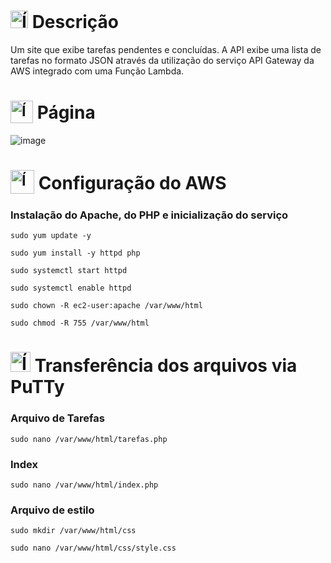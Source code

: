 # <img src="https://github.com/user-attachments/assets/caabfdf0-0f9e-44a3-8200-c6579fe87887" alt="Ícone de descrição" width="28"> Descrição
Um site que exibe tarefas pendentes e concluídas. A API exibe uma lista de tarefas no formato JSON através da utilização do serviço API Gateway da AWS integrado com uma Função Lambda.

# <sub><img src="https://img.icons8.com/?size=100&id=L3V7IDcwKTn2&format=png&color=000000" alt="Ícone de tarefa" width="36"></sub> Página
![image](https://github.com/user-attachments/assets/d3c4e307-4212-41c4-904e-efd219fa9190)

# <sub><img src="https://img.icons8.com/?size=100&id=33039&format=png&color=000000" alt="Ícone da AWS" width="38"></sub> Configuração do AWS
### Instalação do Apache, do PHP e inicialização do serviço
```
sudo yum update -y
```
```
sudo yum install -y httpd php
```
```
sudo systemctl start httpd
```
```
sudo systemctl enable httpd
```
```
sudo chown -R ec2-user:apache /var/www/html
```
```
sudo chmod -R 755 /var/www/html
```

# <img src="https://img.icons8.com/?size=100&id=duiaqXXFFuge&format=png&color=000000" alt="Ícone do PuTTy" width="32"> Transferência dos arquivos via PuTTy
### Arquivo de Tarefas
```
sudo nano /var/www/html/tarefas.php
```
### Index
```
sudo nano /var/www/html/index.php
```
### Arquivo de estilo
```
sudo mkdir /var/www/html/css
```
```
sudo nano /var/www/html/css/style.css
```
